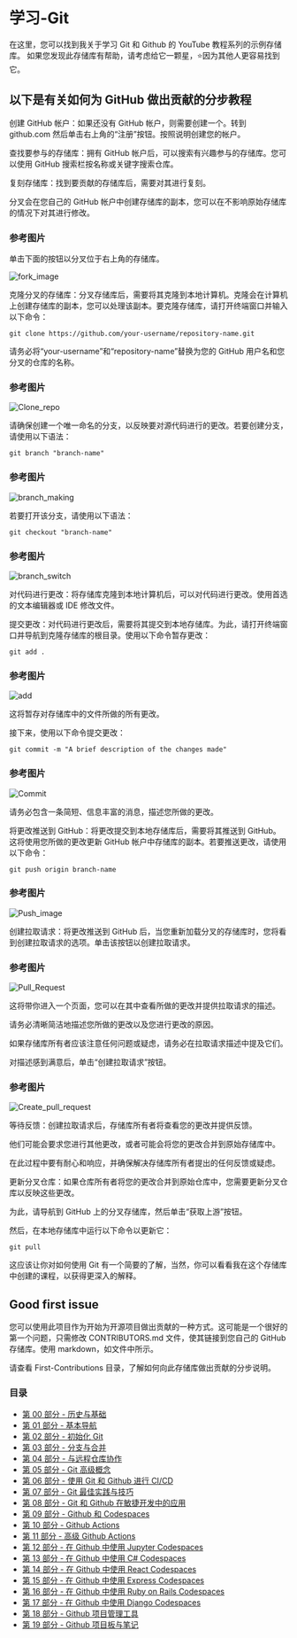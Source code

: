 # 学习-Git
在这里，您可以找到我关于学习 Git 和 Github 的 YouTube 教程系列的示例存储库。 如果您发现此存储库有帮助，请考虑给它一颗星，⭐因为其他人更容易找到它。

## 以下是有关如何为 GitHub 做出贡献的分步教程
创建 GitHub 帐户：如果还没有 GitHub 帐户，则需要创建一个。转到 github.com 然后单击右上角的“注册”按钮。按照说明创建您的帐户。

查找要参与的存储库：拥有 GitHub 帐户后，可以搜索有兴趣参与的存储库。您可以使用 GitHub 搜索栏按名称或关键字搜索仓库。

复刻存储库：找到要贡献的存储库后，需要对其进行复刻。

分叉会在您自己的 GitHub 帐户中创建存储库的副本，您可以在不影响原始存储库的情况下对其进行修改。

### 参考图片
单击下面的按钮以分叉位于右上角的存储库。

![fork_image](./images/Readme_images/fork.png)



克隆分叉的存储库：分叉存储库后，需要将其克隆到本地计算机。克隆会在计算机上创建存储库的副本，您可以处理该副本。要克隆存储库，请打开终端窗口并输入以下命令：

```
git clone https://github.com/your-username/repository-name.git
```
请务必将“your-username”和“repository-name”替换为您的 GitHub 用户名和您分叉的仓库的名称。

### 参考图片
![Clone_repo](./images/Readme_images/Clone.png)


请确保创建一个唯一命名的分支，以反映要对源代码进行的更改。若要创建分支，请使用以下语法：
```
git branch "branch-name"
```
### 参考图片
![branch_making](./images/Readme_images/Branch_making.png)


若要打开该分支，请使用以下语法：
```
git checkout "branch-name"
```
### 参考图片

![branch_switch](./images/Readme_images/branch_switch.png)


对代码进行更改：将存储库克隆到本地计算机后，可以对代码进行更改。使用首选的文本编辑器或 IDE 修改文件。

提交更改：对代码进行更改后，需要将其提交到本地存储库。为此，请打开终端窗口并导航到克隆存储库的根目录。使用以下命令暂存更改：

```
git add .
```

### 参考图片
![add](./images/Readme_images/add.png)

这将暂存对存储库中的文件所做的所有更改。

接下来，使用以下命令提交更改：

```
git commit -m "A brief description of the changes made"
```

### 参考图片
![Commit](./images/Readme_images/commit.png)

请务必包含一条简短、信息丰富的消息，描述您所做的更改。

将更改推送到 GitHub：将更改提交到本地存储库后，需要将其推送到 GitHub。这将使用您所做的更改更新 GitHub 帐户中存储库的副本。若要推送更改，请使用以下命令：

```
git push origin branch-name
```

### 参考图片

![Push_image](./images/Readme_images/push.png)


创建拉取请求：将更改推送到 GitHub 后，当您重新加载分叉的存储库时，您将看到创建拉取请求的选项。单击该按钮以创建拉取请求。

### 参考图片
![Pull_Request](./images/Readme_images/pull%20request.png)


这将带你进入一个页面，您可以在其中查看所做的更改并提供拉取请求的描述。

请务必清晰简洁地描述您所做的更改以及您进行更改的原因。

如果存储库所有者应该注意任何问题或疑虑，请务必在拉取请求描述中提及它们。

对描述感到满意后，单击“创建拉取请求”按钮。

### 参考图片
![Create_pull_request](./images/Readme_images/Create_pull_request.png)

等待反馈：创建拉取请求后，存储库所有者将查看您的更改并提供反馈。

他们可能会要求您进行其他更改，或者可能会将您的更改合并到原始存储库中。

在此过程中要有耐心和响应，并确保解决存储库所有者提出的任何反馈或疑虑。

更新分叉仓库：如果仓库所有者将您的更改合并到原始仓库中，您需要更新分叉仓库以反映这些更改。

为此，请导航到 GitHub 上的分叉存储库，然后单击“获取上游”按钮。

然后，在本地存储库中运行以下命令以更新它：

```
git pull
```

这应该让你对如何使用 Git 有一个简要的了解，当然，你可以看看我在这个存储库中创建的课程，以获得更深入的解释。

## Good first issue

您可以使用此项目作为开始为开源项目做出贡献的一种方式。这可能是一个很好的第一个问题，只需修改 CONTRIBUTORS.md 文件，使其链接到您自己的 GitHub 存储库。使用 markdown，如文件中所示。

请查看 First-Contributions 目录，了解如何向此存储库做出贡献的分步说明。

### 目录

- [第 00 部分 - 历史与基础](https://github.com/rcallaby/Learn-Git/blob/main/Lessons/en/Part-00-History-and-Foundations/history-of-git.md)
- [第 01 部分 - 基本导航](https://github.com/rcallaby/Learn-Git/blob/main/Lessons/en/Part-01-Basic-Navigation/basic-navigation.md)
- [第 02 部分 - 初始化 Git](https://github.com/rcallaby/Learn-Git/blob/main/Lessons/en/Part-02-Initializing-Git/getting-started.md)
- [第 03 部分 - 分支与合并](https://github.com/rcallaby/Learn-Git/blob/main/Lessons/en/Part-03-Branching-and-Merging/branching-and-merging.md)
- [第 04 部分 - 与远程仓库协作](https://github.com/rcallaby/Learn-Git/tree/main/Lessons/en/Part-04-Collaborating-with-Remote-Repositories/collaborating-with-remote-repos.md)
- [第 05 部分 - Git 高级概念](https://github.com/rcallaby/Learn-Git/blob/main/Lessons/en/Part-05-Advanced-Git-Concepts/advanced-git.md)
- [第 06 部分 - 使用 Git 和 Github 进行 CI/CD](https://github.com/rcallaby/Learn-Git/blob/main/Lessons/en/Part-06-CI-CD-with-Git-and-Github/ci-cd-git-github.md)
- [第 07 部分 - Git 最佳实践与技巧](https://github.com/rcallaby/Learn-Git/blob/main/Lessons/en/Part-07-Git-Best-Practices-and-Tips/best-practices-tips.md)
- [第 08 部分 - Git 和 Github 在敏捷开发中的应用](https://github.com/rcallaby/Learn-Git/blob/main/Lessons/en/Part-08-Git-and-Github-in-Agile-Development/git-github-agile-dev.md)
- [第 09 部分 - Github 和 Codespaces](https://github.com/rcallaby/Learn-Git/blob/main/Lessons/en/Part-09-Github-and-Codespaces/github-codespaces.md)
- [第 10 部分 - Github Actions](https://github.com/rcallaby/Learn-Git/blob/main/Lessons/en/Part-10-Github-Actions/github-actions.md)
- [第 11 部分 - 高级 Github Actions](https://github.com/rcallaby/Learn-Git/blob/main/Lessons/en/Part-11-Advanced-Github-Actions/advanced-github-actions.md)
- [第 12 部分 - 在 Github 中使用 Jupyter Codespaces](https://github.com/rcallaby/Learn-Git/blob/main/Lessons/en/Part-12-Using-Jupyter-Codespaces-in-Github/github-jupyter-codespace.md)
- [第 13 部分 - 在 Github 中使用 C# Codespaces](https://github.com/rcallaby/Learn-Git/blob/main/Lessons/en/Part-13-Using%20Csharp-Codespaces-in-Github/github-Csharp-codespace.md)
- [第 14 部分 - 在 Github 中使用 React Codespaces](https://github.com/rcallaby/Learn-Git/blob/main/Lessons/en/Part-14-Using-React-Codespaces-in-Github/github-react-codespace.md)
- [第 15 部分 - 在 Github 中使用 Express Codespaces](https://github.com/rcallaby/Learn-Git/blob/main/Lessons/en/Part-15-Using-Express-Codespaces-in-Github/github-express-codespace.md)
- [第 16 部分 - 在 Github 中使用 Ruby on Rails Codespaces](https://github.com/rcallaby/Learn-Git/blob/main/Lessons/en/Part-16-Using-Ruby-on-Rails-Codespaces/github-rubyrails-codespace.md)
- [第 17 部分 - 在 Github 中使用 Django Codespaces](https://github.com/rcallaby/Learn-Git/blob/main/Lessons/en/Part-17-Using%20Django%20Codespaces-in-Github/github-django-codespace.md)
- [第 18 部分 - Github 项目管理工具](https://github.com/rcallaby/Learn-Git/blob/main/Lessons/en/Part-18-Github-Project-Management-Tools/github-project-management-tools.md)
- [第 19 部分 - Github 项目板与笔记](https://github.com/rcallaby/Learn-Git/blob/main/Lessons/en/Part-19-Github-Project-Boards-and-Notes/github-project-boards-and-notes.md)
